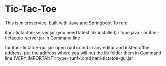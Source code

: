 # Tic-Tac-Toe
This is microservice, built with Java and Springboot
To run:

   itani-tictactoe-server.jar (you need latest jdk installed) :
   type java -jar itani-tictactoe-server.jar in Command line 
   
   for itani-tictatoe-gui.jar:
   open runfx.cmd in any editor and insted ofthe address, put the address where you will put the lib folder them in Command line (VERY IMPORTANT):
   type- runfx.cmd itani-tictatoe-gui.jar
   
   
   
